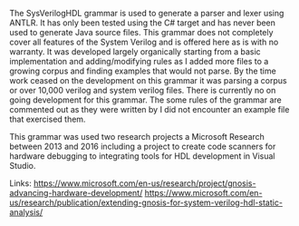 The SysVerilogHDL grammar is used to generate a parser and lexer using ANTLR.
It has only been tested using the C# target and has never been used to generate
Java source files.  This grammar does not completely cover all features of the 
System Verilog and is offered here as is with no warranty.  It was developed largely
organically starting from a basic implementation and adding/modifying rules as I
added more files to a growing corpus and finding examples that would not parse.
By the time work ceased on the development on this grammar it was parsing a corpus
or over 10,000 verilog and system verilog files.  There is currently no on going
development for this grammar.  The some rules of the grammar are commented out as 
they were written by I did not encounter an example file that exercised them.

This grammar was used two research projects a Microsoft Research between 2013 and 2016
including a project to create code scanners for hardware debugging to integrating tools
for HDL development in Visual Studio.

Links:
https://www.microsoft.com/en-us/research/project/gnosis-advancing-hardware-development/
https://www.microsoft.com/en-us/research/publication/extending-gnosis-for-system-verilog-hdl-static-analysis/

